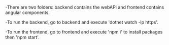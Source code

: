 -There are two folders: backend contains the webAPI and frontend contains angular components.

-To run the backend, go to backend and execute 'dotnet watch -lp https'.

-To run the frontend, go to frontend and execute 'npm i' to install packages then 'npm start'.
